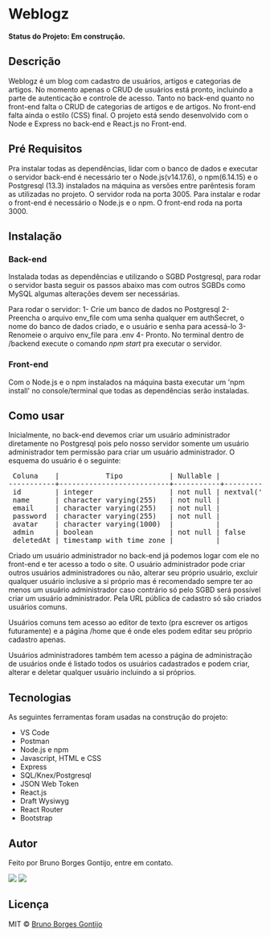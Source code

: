 # Weblogz
**Status do Projeto: Em construção.**

## Descrição
Weblogz é um blog com cadastro de usuários, artigos e categorias de artigos. No momento apenas o CRUD de usuários está pronto, incluindo a parte de autenticação e controle de acesso. Tanto no back-end quanto no front-end falta o CRUD de categorias de artigos e de artigos. No front-end falta ainda o estilo (CSS) final. O projeto está sendo desenvolvido com o Node e Express no back-end e React.js no Front-end.

## Pré Requisitos
Pra instalar todas as dependências, lidar com o banco de dados e executar o servidor back-end é necessário ter o Node.js(v14.17.6), o npm(6.14.15) e o Postgresql (13.3) instalados na máquina as versões entre parêntesis foram as utilizadas no projeto. O servidor roda na porta 3005. Para instalar e rodar o front-end é necessário o Node.js e o npm. O front-end roda na porta 3000.

## Instalação
### Back-end
Instalada todas as dependências e utilizando o SGBD Postgresql, para rodar o servidor basta seguir os passos abaixo mas com outros SGBDs como MySQL algumas alterações devem ser necessárias.

Para rodar o servidor:
1- Crie um banco de dados no Postgresql
2- Preencha o arquivo env_file com uma senha qualquer em authSecret, o nome do banco de dados criado, e o usuário e senha para acessá-lo
3- Renomeie o arquivo env_file para .env
4- Pronto. No terminal dentro de /backend execute o comando *npm start* pra executar o servidor.

### Front-end
Com o Node.js e o npm instalados na máquina basta executar um 'npm install' no console/terminal que todas as dependências serão instaladas.

## Como usar
Inicialmente, no back-end devemos criar um usuário administrador diretamente no Postgresql pois pelo nosso servidor somente um usuário administrador tem permissão para criar um usuário administrador. O esquema do usuário é o seguinte:

<pre> Coluna    |           Tipo           | Nullable |            Valor padrão
-----------+--------------------------+-----------+----------+--------------------------
 id        | integer                  | not null | nextval('users_id_seq'::regclass)
 name      | character varying(255)   | not null |
 email     | character varying(255)   | not null |
 password  | character varying(255)   | not null |
 avatar    | character varying(1000)  |          |
 admin     | boolean                  | not null | false
 deletedAt | timestamp with time zone |          |</pre>

Criado um usuário administrador no back-end já podemos logar com ele no front-end e ter acesso a todo o site. O usuário administrador pode criar outros usuários administradores ou não, alterar seu próprio usuário, excluir qualquer usuário inclusive a si próprio mas é recomendado sempre ter ao menos um usuário administrador caso contrário só pelo SGBD será possível criar um usuário administrador. Pela URL pública de cadastro só são criados usuários comuns.

Usuários comuns tem acesso ao editor de texto (pra escrever os artigos futuramente) e a página /home que é onde eles podem editar seu próprio cadastro apenas.

Usuários administradores também tem acesso a página de administração de usuários onde é listado todos os usuários cadastrados e podem criar, alterar e deletar qualquer usuário incluindo a si próprios.

## Tecnologias
As seguintes ferramentas foram usadas na construção do projeto:
- VS Code
- Postman
- Node.js e npm
- Javascript, HTML e CSS
- Express
- SQL/Knex/Postgresql
- JSON Web Token
- React.js
- Draft Wysiwyg
- React Router
- Bootstrap

## Autor
Feito por Bruno Borges Gontijo, entre em contato.

[<img src="https://img.shields.io/badge/linkedin-%230077B5.svg?&style=for-the-badge&logo=linkedin&logoColor=white" />](https://www.linkedin.com/in/bruno2077/) [<img src="https://img.shields.io/badge/Microsoft_Outlook-0078D4?style=for-the-badge&logo=microsoft-outlook&logoColor=white "/>](mailto:assembleia23@hotmail.com)

## Licença
MIT © [Bruno Borges Gontijo](https://bruno2077.github.io)